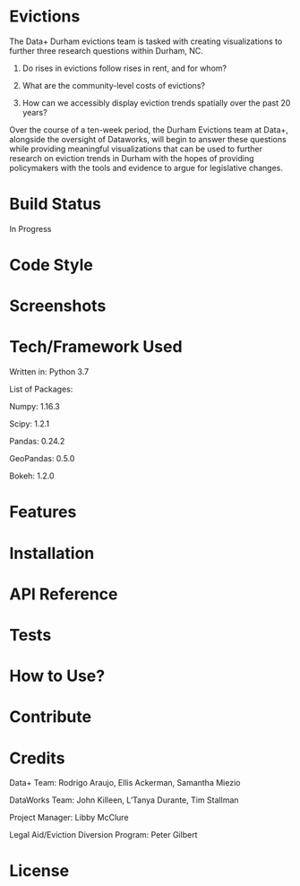 # Evictions
The Data+ Durham evictions team is tasked with creating visualizations to further three research questions within Durham, NC.

1) Do rises in evictions follow rises in rent, and for whom? 

2) What are the community-level costs of evictions?
  
3) How can we accessibly display eviction trends spatially over the past 20 years?

Over the course of a ten-week period, the Durham Evictions team at Data+, alongside the oversight of Dataworks, will begin to answer these questions while providing meaningful visualizations that can be used to further research on eviction trends in Durham with the hopes of providing policymakers with the tools and evidence to argue for legislative changes. 

# Build Status
In Progress

# Code Style

# Screenshots

# Tech/Framework Used
Written in: Python 3.7

List of Packages:

  Numpy: 1.16.3
  
  Scipy: 1.2.1
  
  Pandas: 0.24.2
  
  GeoPandas: 0.5.0
  
  Bokeh: 1.2.0
  
# Features

# Installation

# API Reference

# Tests

# How to Use?

# Contribute

# Credits
Data+ Team: Rodrigo Araujo, Ellis Ackerman, Samantha Miezio

DataWorks Team: John Killeen, L’Tanya Durante, Tim Stallman

Project Manager: Libby McClure

Legal Aid/Eviction Diversion Program: Peter Gilbert

# License

